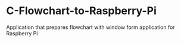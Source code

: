 # C-Flowchart-to-Raspberry-Pi
Application that prepares flowchart with window form application for Raspberry Pi
